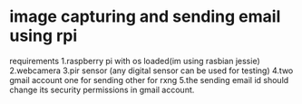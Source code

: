 # image capturing and sending email using rpi

requirements
1.raspberry pi with os loaded(im using rasbian jessie)
2.webcamera
3.pir sensor (any digital sensor can be used for testing)
4.two gmail account one for sending other for rxng
5.the sending email id should change its security permissions in gmail account.
